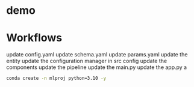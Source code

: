 # demo

# Workflows
  update config.yaml
  update schema.yaml
  update params.yaml
  update the entity
  update the configuration manager in src config
  update the components
  update the pipeline
  update the main.py
  update the app.py
a

```bash
conda create -n mlproj python=3.10 -y
```  
